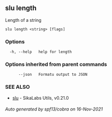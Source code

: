 ## slu length

Length of a string

```
slu length <string> [flags]
```

### Options

```
  -h, --help   help for length
```

### Options inherited from parent commands

```
      --json   Formatu output to JSON
```

### SEE ALSO

* [slu](slu.md)	 - SikaLabs Utils, v0.21.0

###### Auto generated by spf13/cobra on 16-Nov-2021
